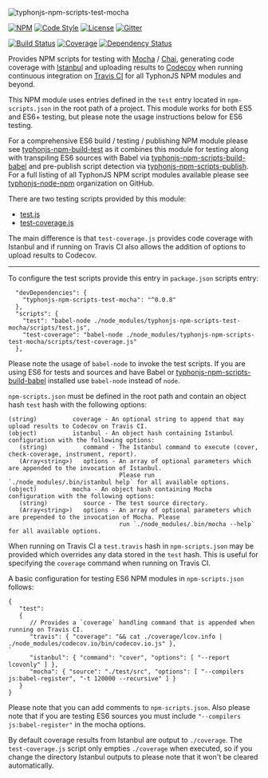 ![typhonjs-npm-scripts-test-mocha](http://i.imgur.com/GA4VpJI.png)

[![NPM](https://img.shields.io/npm/v/typhonjs-npm-scripts-test-mocha.svg?label=npm)](https://www.npmjs.com/package/typhonjs-npm-scripts-test-mocha)
[![Code Style](https://img.shields.io/badge/code%20style-allman-yellowgreen.svg?style=flat)](https://en.wikipedia.org/wiki/Indent_style#Allman_style)
[![License](https://img.shields.io/badge/license-MPLv2-yellowgreen.svg?style=flat)](https://github.com/typhonjs-node-npm/typhonjs-npm-scripts-test-mocha/blob/master/LICENSE)
[![Gitter](https://img.shields.io/gitter/room/typhonjs/TyphonJS.svg)](https://gitter.im/typhonjs/TyphonJS)

[![Build Status](https://travis-ci.org/typhonjs-node-npm/typhonjs-npm-scripts-test-mocha.svg?branch=master)](https://travis-ci.org/typhonjs-node-npm/typhonjs-npm-scripts-test-mocha)
[![Coverage](https://img.shields.io/codecov/c/github/typhonjs-node-npm/typhonjs-npm-scripts-test-mocha.svg)](https://codecov.io/github/typhonjs-node-npm/typhonjs-npm-scripts-test-mocha)
[![Dependency Status](https://www.versioneye.com/user/projects/56cea0186b21e5003d47429f/badge.svg?style=flat)](https://www.versioneye.com/user/projects/56cea0186b21e5003d47429f)

Provides NPM scripts for testing with [Mocha](https://mochajs.org/) / [Chai](http://chaijs.com/), generating code coverage with [Istanbul](https://gotwarlost.github.io/istanbul/) and uploading results to [Codecov](https://codecov.io/) when running continuous integration on [Travis CI](https://travis-ci.org/) for all TyphonJS NPM modules and beyond.

This NPM module uses entries defined in the `test` entry located in `npm-scripts.json` in the root path of a project. This module works for both ES5 and ES6+ testing, but please note the usage instructions below for ES6 testing.

For a comprehensive ES6 build / testing / publishing NPM module please see [typhonjs-npm-build-test](https://www.npmjs.com/package/typhonjs-npm-build-test) as it combines this module for testing  along with transpiling ES6 sources with Babel via 
[typhonjs-npm-scripts-build-babel](https://www.npmjs.com/package/typhonjs-npm-scripts-build-babel) and pre-publish script detection via [typhonjs-npm-scripts-publish](https://www.npmjs.com/package/typhonjs-npm-scripts-publish). For a full listing of all TyphonJS NPM script modules available please see [typhonjs-node-npm](https://github.com/typhonjs-node-npm) organization on GitHub.

There are two testing scripts provided by this module:

- [test.js](https://github.com/typhonjs-node-npm/typhonjs-npm-scripts-test-mocha/blob/master/scripts/test.js)
- [test-coverage.js](https://github.com/typhonjs-node-npm/typhonjs-npm-scripts-test-mocha/blob/master/scripts/test-coverage.js)

The main difference is that `test-coverage.js` provides code coverage with Istanbul and if running on Travis CI also allows the addition of options to upload results to Codecov. 

------

To configure the test scripts provide this entry in `package.json` scripts entry:

```
  "devDependencies": {
    "typhonjs-npm-scripts-test-mocha": "^0.0.8"
  },
  "scripts": {
    "test": "babel-node ./node_modules/typhonjs-npm-scripts-test-mocha/scripts/test.js",
    "test-coverage": "babel-node ./node_modules/typhonjs-npm-scripts-test-mocha/scripts/test-coverage.js"
  },
```

Please note the usage of `babel-node` to invoke the test scripts. If you are using ES6 for tests and sources and have Babel or [typhonjs-npm-scripts-build-babel](https://www.npmjs.com/package/typhonjs-npm-scripts-build-babel) installed use `babel-node` instead of `node`.

`npm-scripts.json` must be defined in the root path and contain an object hash `test` hash
with the following options:
```
(string)          coverage - An optional string to append that may upload results to Codecov on Travis CI.
(object)          istanbul - An object hash containing Istanbul configuration with the following options:
   (string)          command - The Istanbul command to execute (cover, check-coverage, instrument, report).
   (Array<string>)   options - An array of optional parameters which are appended to the invocation of Istanbul.
                               Please run `./node_modules/.bin/istanbul help` for all available options.
(object)          mocha - An object hash containing Mocha configuration with the following options:
   (string)          source - The test source directory.
   (Array<string>)   options - An array of optional parameters which are prepended to the invocation of Mocha. Please
                               run `./node_modules/.bin/mocha --help` for all available options.
```

When running on Travis CI a `test.travis` hash in `npm-scripts.json` may be provided which overrides any
data stored in the `test` hash. This is useful for specifying the `coverage` command when running on Travis CI.

A basic configuration for testing ES6 NPM modules in `npm-scripts.json` follows:
```
{
   "test":
   {
      // Provides a `coverage` handling command that is appended when running on Travis CI.
      "travis": { "coverage": "&& cat ./coverage/lcov.info | ./node_modules/codecov.io/bin/codecov.io.js" },
`
      "istanbul": { "command": "cover", "options": [ "--report lcovonly" ] },
      "mocha": { "source": "./test/src", "options": [ "--compilers js:babel-register", "-t 120000 --recursive" ] }
   }
}
```

Please note that you can add comments to `npm-scripts.json`. Also please note that if you are testing ES6 sources you must include `"--compilers js:babel-register"` in the mocha options. 

By default coverage results from Istanbul are output to `./coverage`. The `test-coverage.js` script only empties `./coverage` when executed, so if you change the directory Istanbul outputs to please note that it won't be cleared automatically.

